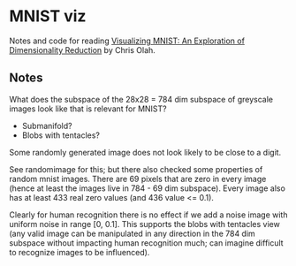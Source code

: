 # MNIST viz

Notes and code for reading
[Visualizing MNIST: An Exploration of Dimensionality Reduction](https://colah.github.io/posts/2014-10-Visualizing-MNIST/)
by Chris Olah.

## Notes

What does the subspace of the 28x28 = 784 dim subspace of greyscale images look like that is relevant for MNIST?

* Submanifold?
* Blobs with tentacles?

Some randomly generated image does not look likely to be close to a digit.

See randomimage for this; but there also checked some properties of random mnist images.  There are 69 pixels
that are zero in every image (hence at least the images live in 784 - 69 dim subspace).  Every image also has 
at least 433 real zero values (and 436 value <= 0.1).

Clearly for human recognition there is no effect if we add a noise image with uniform noise in range [0, 0.1].  This
supports the blobs with tentacles view (any valid image can be manipulated in any direction in the 784 dim subspace
without impacting human recognition much; can imagine difficult to recognize images to be influenced).